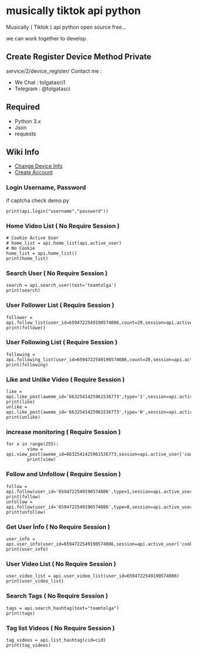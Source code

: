 # musically tiktok api python
Musically ( Tiktok ) api python open source free... 

we can work together to develop.

## Create Register Device Method Private
service/2/device_register/
Contact me : 
- We Chat  : tolgatasci1
- Telegram : @tolgatasci


## Required
- Python 3.x
- Json
- requests

## Wiki Info
- [Change Device Info](https://github.com/tolgatasci/musically-tiktok-api-python/wiki/Device-Info-Change "Change Device Info")
- [Create Account](https://github.com/tolgatasci/musically-tiktok-api-python/wiki/Account-Create "Create Account")

### Login Username, Password
if captcha check demo.py

    print(api.login("username","password"))
    
### Home Video List ( No Require Session )
    # Cookie Active User
    # home_list = api.home_list(api.active_user)
    # No Cookie
    home_list = api.home_list()
    print(home_list)
### Search User ( No Require Session )
	search = api.search_user(text='teamtolga')
	print(search)
### User Follower List ( Require Session )
	follower = api.follow_list(user_id=6594722549190574086,count=20,session=api.active_user['cookies'])
	print(follower)	
### User Following List ( Require Session )
	following = api.following_list(user_id=6594722549190574086,count=20,session=api.active_user['cookies'])
	print(following)		
### Like and Unlike Video ( Require Session )
	like = api.like_post(aweme_id='6632541425961536773',type='1',session=api.active_user['cookies'])
    print(like)
    unlike = api.like_post(aweme_id='6632541425961536773',type='0',session=api.active_user['cookies'])
    print(unlike)
### increase monitoring ( Require Session )
	for x in range(255):
        	view = api.view_post(aweme_id=6632541425961536773,session=api.active_user['cookies'])
        	print(view)
### Follow and Unfollow ( Require Session )
	follow = api.follow(user_id='6594722549190574086',type=1,session=api.active_user['cookies'])
	print(follow)
	unfollow = api.follow(user_id='6594722549190574086',type=0,session=api.active_user['cookies'])
	print(unfollow)
### Get User İnfo ( No Require Session )
	user_info = api.user_info(user_id=6594722549190574086,session=api.active_user['cookies'])
	print(user_info)
### User Video List ( No Require Session )
	user_video_list = api.user_video_list(user_id=6594722549190574086)
	print(user_video_list)
### Search Tags  ( No Require Session )
	tags = api.search_hashtag(text="teamtolga")
	print(tags)
### Tag list Videos  ( No Require Session )
	tag_videos = api.list_hashtag(cid=cid)
	print(tag_videos)	
